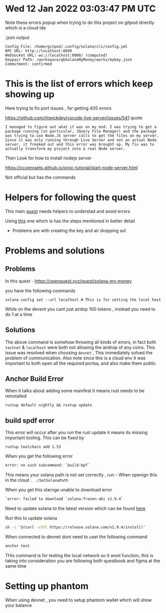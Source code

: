 # Wed 12 Jan 2022 03:03:47 PM UTC

Note these errors popup when trying to do this project on gitpod directly which is a cloud ide

.json output 

```
Config File: /home/gitpod/.config/solana/cli/config.yml
RPC URL: http://localhost:8899 
WebSocket URL: ws://localhost:8900/ (computed)
Keypair Path: /workspace/qbSolanaMyMoney/workz/mykey.json 
Commitment: confirmed 
```

# This is the list of errors which keep showing up 

Here trying to fix port issues , for getting 405 errors 


https://github.com/ritwickdey/vscode-live-server/issues/541 
quote

```
I managed to figure out what it was on my end. I was trying to get a package running (in particular, JQuery File Manager) and the package was trying to use Node.JS server calls to get the files on my server. Since it was only running through Live Server and not an actual Node server, it freaked out and this error was brought up. My fix was to actually transform my project into a real Node server.
```

Then Look for how to install nodejs server 

https://ccoenraets.github.io/ionic-tutorial/start-node-server.html

Not official but has the commands

# Helpers for following the quest 

This main [quest](https://openquest.xyz/quest/solana-my-money) needs helpers to understad and avoid errors

Using [this](https://learn.figment.io/tutorials/generative-nfts-on-solana-with-candy-machine-v2-and-hashlips) one which is has the steps mentioned in better  detail
- Problems are with creating the key and air dropping sol 

# Problems and solutions 

## Problems 

In this quest - https://openquest.xyz/quest/solana-my-money 

you have the following commands 

``` 
solana config set --url localhost # This is for setting the local host 
```

While on the devent you cant just airdop 100 tokens , instead you need to do 1 at a time

## Solutions 

The above command is somehow throwing all kinds of errors, in fact both `testnet` & `localhost` were both not allowing the airdrop of any coins. This issue was resolved when choosing `devnet` , This immediately solved the problem of communication. Also note since this is a cloud env it was important to both open all the required portsa, and also make them public 

## Anchor Build Error 

When it talks about adding some manifest it means rust needs to be reinstalled 

```
rustup default nightly && rustup update
```

## build spdf error 

This error will occur after you run the rust update it means its missing important tooling. This can be fixed by 

```
rustup toolchain add 1.53
```

When you get the following error 

```bash
error: no such subcommand: `build-bpf`
```

This means your solana path is not set correctly , run - When openign this in the cloud 
`. ./SetSolanaPath`

When you get this starnge unable to download error 

```bash
`error: failed to download `solana-frozen-abi v1.9.4`
``` 
Need to update solana to the latest version which can be found [here](https://docs.solana.com/cli/install-solana-cli-tools)

Run this to update solana 

```bash
sh -c "$(curl -sSfL https://release.solana.com/v1.9.4/install)"
```

When connected to devnet dont need to uset the following command 

```bash
anchor test 
```
THis command is for testing the local network so it wont function, this is taking into consideration you are 
following both questbook and figma at the same time

# Setting up phantom 

When using devnet , you need to setup phantom wallet which will show your balance


